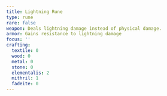 ```yaml
---
title: Lightning Rune
type: rune
rare: false
weapon: Deals lightning damage instead of physical damage.
armor: Gains resistance to lightning damage
focus: ''
crafting:
  textile: 0
  wood: 0
  metal: 0
  stone: 0
  elementalis: 2
  mithril: 1
  fadeite: 0
---
```

